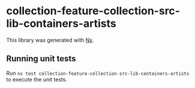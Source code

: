 # collection-feature-collection-src-lib-containers-artists

This library was generated with [Nx](https://nx.dev).

## Running unit tests

Run `nx test collection-feature-collection-src-lib-containers-artists` to execute the unit tests.
